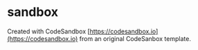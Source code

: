 # sandbox

Created with CodeSandbox [https://codesandbox.io](https://codesandbox.io)
from an original CodeSanbox template.
